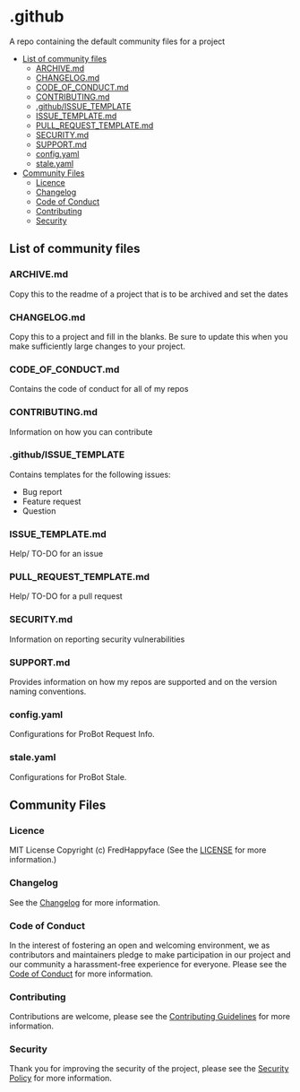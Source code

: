 <!-- omit in TOC -->
# .github

A repo containing the default community files for a project

- [List of community files](#list-of-community-files)
	- [ARCHIVE.md](#archivemd)
	- [CHANGELOG.md](#changelogmd)
	- [CODE_OF_CONDUCT.md](#codeofconductmd)
	- [CONTRIBUTING.md](#contributingmd)
	- [.github/ISSUE_TEMPLATE](#githubissuetemplate)
	- [ISSUE_TEMPLATE.md](#issuetemplatemd)
	- [PULL_REQUEST_TEMPLATE.md](#pullrequesttemplatemd)
	- [SECURITY.md](#securitymd)
	- [SUPPORT.md](#supportmd)
	- [config.yaml](#configyaml)
	- [stale.yaml](#staleyaml)
- [Community Files](#community-files)
	- [Licence](#licence)
	- [Changelog](#changelog)
	- [Code of Conduct](#code-of-conduct)
	- [Contributing](#contributing)
	- [Security](#security)

## List of community files

### ARCHIVE.md
Copy this to the readme of a project that is to be archived and set the dates

### CHANGELOG.md
Copy this to a project and fill in the blanks. Be sure to update this when you
make sufficiently large changes to your project.

### CODE_OF_CONDUCT.md
Contains the code of conduct for all of my repos

### CONTRIBUTING.md
Information on how you can contribute

### .github/ISSUE_TEMPLATE
Contains templates for the following issues:
- Bug report
- Feature request
- Question

### ISSUE_TEMPLATE.md
Help/ TO-DO for an issue

### PULL_REQUEST_TEMPLATE.md
Help/ TO-DO for a pull request

### SECURITY.md
Information on reporting security vulnerabilities

### SUPPORT.md
Provides information on how my repos are supported and on the version naming
conventions.

### config.yaml
Configurations for ProBot Request Info.

### stale.yaml
Configurations for ProBot Stale.

## Community Files
### Licence
MIT License
Copyright (c) FredHappyface
(See the [LICENSE](/LICENSE.md) for more information.)

### Changelog
See the [Changelog](/CHANGELOG.md) for more information.

### Code of Conduct
In the interest of fostering an open and welcoming environment, we
as contributors and maintainers pledge to make participation in our
project and our community a harassment-free experience for everyone.
Please see the
[Code of Conduct](https://github.com/FredHappyface/.github/blob/master/CODE_OF_CONDUCT.md) for more information.

### Contributing
Contributions are welcome, please see the [Contributing Guidelines](https://github.com/FredHappyface/.github/blob/master/CONTRIBUTING.md) for more information.

### Security
Thank you for improving the security of the project, please see the [Security Policy](https://github.com/FredHappyface/.github/blob/master/SECURITY.md) for more information.
